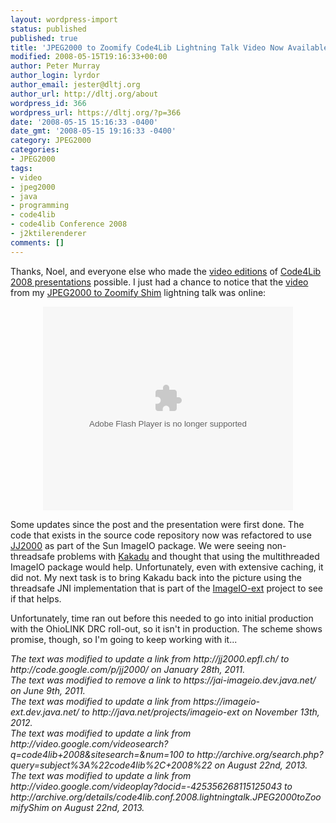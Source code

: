 ```yaml
---
layout: wordpress-import
status: published
published: true
title: 'JPEG2000 to Zoomify Code4Lib Lightning Talk Video Now Available'
modified: 2008-05-15T19:16:33+00:00
author: Peter Murray
author_login: lyrdor
author_email: jester@dltj.org
author_url: http://dltj.org/about
wordpress_id: 366
wordpress_url: https://dltj.org/?p=366
date: '2008-05-15 15:16:33 -0400'
date_gmt: '2008-05-15 19:16:33 -0400'
category: JPEG2000
categories:
- JPEG2000
tags:
- video
- jpeg2000
- java
- programming
- code4lib
- code4lib Conference 2008
- j2ktilerenderer
comments: []
---
```

<p>Thanks, Noel, and everyone else who made the <a href="http://archive.org/search.php?query=subject%3A%22code4lib%2C+2008%22" title="code4lib 2008 videos in Google Video">video editions</a> of <a href="http://code4lib.org/conference/2008/schedule" title="Code4Lib 2008 Meeting Schedule">Code4Lib 2008 presentations</a> possible.  I just had a chance to notice that the <a href="http://archive.org/details/code4lib.conf.2008.lightningtalk.JPEG2000toZoomifyShim" title="Code4Lib 2008 Lightning Talk: JPEG2000 to Zoomify Shim video">video</a> from my <a href="/article/introducing-j2ktilerenderer/">JPEG2000 to Zoomify Shim</a> lightning talk was online:</p>
<div style="width:400px;margin:0px auto;">
<embed id="VideoPlayback" style="width:400px;height:326px" flashvars="" src="http://video.google.com/googleplayer.swf?docid=-425356268115125043&hl=en" type="application/x-shockwave-flash"/>
</div>
<p>Some updates since the post and the presentation were first done.  The code that exists in the source code repository now was refactored to use <a href="http://code.google.com/p/jj2000/" title="JJ2000 Public Homepage">JJ2000</a> as part of the Sun <span class="removed_link" title="https://jai-imageio.dev.java.net/">ImageIO</span> package.  We were seeing non-threadsafe problems with <a href="http://www.kakadusoftware.com/" title="Kakadu JPEG 2000 SDK Home Page">Kakadu</a> and thought that using the multithreaded ImageIO package would help.  Unfortunately, even with extensive caching, it did not.  My next task is to bring Kakadu back into the picture using the threadsafe JNI implementation that is part of the <a href="http://java.net/projects/imageio-ext" title="Imageio-ext &amp;mdash; Java.net">ImageIO-ext</a> project to see if that helps.</p>
<p>Unfortunately, time ran out before this needed to go into initial production with the OhioLINK DRC roll-out, so it isn't in production.  The scheme shows promise, though, so I'm going to keep working with it...
<p style="padding:0;margin:0;font-style:italic;">The text was modified to update a link from http://jj2000.epfl.ch/ to http://code.google.com/p/jj2000/ on January 28th, 2011.</p>
<p style="padding:0;margin:0;font-style:italic;" class="removed_link">The text was modified to remove a link to https://jai-imageio.dev.java.net/ on June 9th, 2011.</p>
<p style="padding:0;margin:0;font-style:italic;">The text was modified to update a link from https://imageio-ext.dev.java.net/ to http://java.net/projects/imageio-ext on November 13th, 2012.</p>
<p style="padding:0;margin:0;font-style:italic;">The text was modified to update a link from http://video.google.com/videosearch?q=code4lib+2008&sitesearch=&num=100 to http://archive.org/search.php?query=subject%3A%22code4lib%2C+2008%22 on August 22nd, 2013.</p>
<p style="padding:0;margin:0;font-style:italic;">The text was modified to update a link from http://video.google.com/videoplay?docid=-425356268115125043 to http://archive.org/details/code4lib.conf.2008.lightningtalk.JPEG2000toZoomifyShim on August 22nd, 2013.</p>
